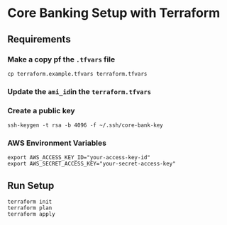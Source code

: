 # Core Banking Setup with Terraform


## Requirements

### Make a copy pf the `.tfvars` file 
```shell
cp terraform.example.tfvars terraform.tfvars
```

### Update the `ami_id`in the `terraform.tfvars`

### Create a public key 
```shell
ssh-keygen -t rsa -b 4096 -f ~/.ssh/core-bank-key
```

### AWS Environment Variables
```shell
export AWS_ACCESS_KEY_ID="your-access-key-id"
export AWS_SECRET_ACCESS_KEY="your-secret-access-key"
```

## Run Setup
```shell
terraform init
terraform plan
terraform apply
```